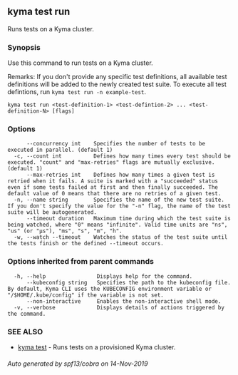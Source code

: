 ## kyma test run

Runs tests on a Kyma cluster.

### Synopsis

Use this command to run tests on a Kyma cluster.

Remarks: 
If you don't provide any specific test definitions, all available test definitions will be added to the newly created test suite.
To execute all test defintions, run `kyma test run -n example-test`.



```
kyma test run <test-definition-1> <test-defintion-2> ... <test-definition-N> [flags]
```

### Options

```
      --concurrency int    Specifies the number of tests to be executed in parallel. (default 1)
  -c, --count int          Defines how many times every test should be executed. "count" and "max-retries" flags are mutually exclusive. (default 1)
      --max-retries int    Defines how many times a given test is retried when it fails. A suite is marked with a "succeeded" status even if some tests failed at first and then finally succeeded. The default value of 0 means that there are no retries of a given test.
  -n, --name string        Specifies the name of the new test suite. If you don't specify the value for the "-n" flag, the name of the test suite will be autogenerated.
      --timeout duration   Maximum time during which the test suite is being watched, where "0" means "infinite". Valid time units are "ns", "us" (or "µs"), "ms", "s", "m", "h".
  -w, --watch --timeout    Watches the status of the test suite until the tests finish or the defined --timeout occurs.
```

### Options inherited from parent commands

```
  -h, --help                Displays help for the command.
      --kubeconfig string   Specifies the path to the kubeconfig file. By default, Kyma CLI uses the KUBECONFIG environment variable or "/$HOME/.kube/config" if the variable is not set.
      --non-interactive     Enables the non-interactive shell mode.
  -v, --verbose             Displays details of actions triggered by the command.
```

### SEE ALSO

* [kyma test](kyma_test.md)	 - Runs tests on a provisioned Kyma cluster.

###### Auto generated by spf13/cobra on 14-Nov-2019
